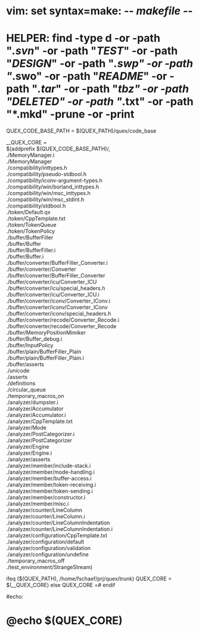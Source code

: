 # vim: set syntax=make: -*- makefile -*-
# HELPER: find -type d -or -path "*.svn*" -or -path "*TEST*" -or -path "*DESIGN*" -or -path "*.swp" -or -path "*.swo" -or -path "*README*" -or -path "*.tar*" -or -path "*tbz" -or -path "*DELETED*" -or -path "*.txt" -or -path "*.mkd" -prune -or -print
QUEX_CODE_BASE_PATH = $(QUEX_PATH)/quex/code_base

__QUEX_CORE = \
    $(addprefix $(QUEX_CODE_BASE_PATH)/, \
    ./MemoryManager.i \
    ./MemoryManager \
    ./compatibility/inttypes.h \
    ./compatibility/pseudo-stdbool.h \
    ./compatibility/iconv-argument-types.h \
    ./compatibility/win/borland_inttypes.h \
    ./compatibility/win/msc_inttypes.h \
    ./compatibility/win/msc_stdint.h \
    ./compatibility/stdbool.h \
    ./token/Default.qx \
    ./token/CppTemplate.txt \
    ./token/TokenQueue \
    ./token/TokenPolicy \
    ./buffer/BufferFiller \
    ./buffer/Buffer \
    ./buffer/BufferFiller.i \
    ./buffer/Buffer.i \
    ./buffer/converter/BufferFiller_Converter.i \
    ./buffer/converter/Converter \
    ./buffer/converter/BufferFiller_Converter \
    ./buffer/converter/icu/Converter_ICU \
    ./buffer/converter/icu/special_headers.h \
    ./buffer/converter/icu/Converter_ICU.i \
    ./buffer/converter/iconv/Converter_IConv.i \
    ./buffer/converter/iconv/Converter_IConv \
    ./buffer/converter/iconv/special_headers.h \
    ./buffer/converter/recode/Converter_Recode.i \
    ./buffer/converter/recode/Converter_Recode \
    ./buffer/MemoryPositionMimiker \
    ./buffer/Buffer_debug.i \
    ./buffer/InputPolicy \
    ./buffer/plain/BufferFiller_Plain \
    ./buffer/plain/BufferFiller_Plain.i \
    ./buffer/asserts \
    ./unicode \
    ./asserts \
    ./definitions \
    ./circular_queue \
    ./temporary_macros_on \
    ./analyzer/dumpster.i \
    ./analyzer/Accumulator \
    ./analyzer/Accumulator.i \
    ./analyzer/CppTemplate.txt \
    ./analyzer/Mode \
    ./analyzer/PostCategorizer.i \
    ./analyzer/PostCategorizer \
    ./analyzer/Engine \
    ./analyzer/Engine.i \
    ./analyzer/asserts \
    ./analyzer/member/include-stack.i \
    ./analyzer/member/mode-handling.i \
    ./analyzer/member/buffer-access.i \
    ./analyzer/member/token-receiving.i \
    ./analyzer/member/token-sending.i \
    ./analyzer/member/constructor.i \
    ./analyzer/member/misc.i \
    ./analyzer/counter/LineColumn \
    ./analyzer/counter/LineColumn.i \
    ./analyzer/counter/LineColumnIndentation \
    ./analyzer/counter/LineColumnIndentation.i \
    ./analyzer/configuration/CppTemplate.txt \
    ./analyzer/configuration/default \
    ./analyzer/configuration/validation \
    ./analyzer/configuration/undefine \
    ./temporary_macros_off \
    ./test_environment/StrangeStream)

ifeq ($(QUEX_PATH), /home/fschaef/prj/quex/trunk)
    QUEX_CORE = $(__QUEX_CORE)
else
    QUEX_CORE =#
endif

#echo:
#	@echo $(QUEX_CORE)

